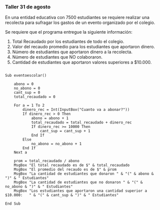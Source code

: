 ### Taller 31 de agosto

En una entidad educativa con 7500 estudiantes se requiere realizar una recolecta para sufragar los gastos de un evento organizado por el colegio. 

Se requiere que el programa entregue la siguiente información: 

1.	Total Recaudado por los estudiantes de todo el colegio.
2.	Valor del recaudo promedio para los estudiantes que aportaron dinero.
3.	Número de estudiantes que aportaron dinero a la recolecta.
4.	Número de estudiantes que NO colaboraron.
5.	Cantidad de estudiantes que aportaron valores superiores a $10.000.


~~~

Sub eventoescolar()
    
    abono = 0
    no_abono = 0
    cant_sup = 0
    total_recaudado = 0
    
    For a = 1 To 2
        dinero_rec = Int(InputBox("Cuanto va a abonar?"))
        If dinero_rec > 0 Then
            abono = abono + 1
            total_recaudado = total_recaudado + dinero_rec
            If dinero_rec >= 10000 Then
                cant_sup = cant_sup + 1
            End If
        Else
            no_abono = no_abono + 1
        End If
    Next a
    
    prom = total_recaudado / abono
    MsgBox "El total recaudado es de $" & total_recaudado
    MsgBox "El promedio del recaudo es de $" & prom
    MsgBox "La cantidad de estudiantes que donaron " & "(" & abono & ")" & " Estudiantes"
    MsgBox "La cantidad de estudiantes que no donaron " & "(" & no_abono & ")" & " Estudiantes"
    MsgBox "Los estudiantes que aportaron una cantidad superior a $10.000:   " & "(" & cant_sup & ")" & " Estudiantes"
        
End Sub

~~~
